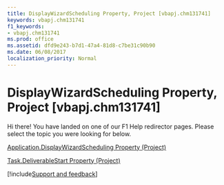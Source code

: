 ```yaml
---
title: DisplayWizardScheduling Property, Project [vbapj.chm131741]
keywords: vbapj.chm131741
f1_keywords:
- vbapj.chm131741
ms.prod: office
ms.assetid: dfd9e243-b7d1-47a4-81d8-c7be31c90b90
ms.date: 06/08/2017
localization_priority: Normal
---
```



# DisplayWizardScheduling Property, Project [vbapj.chm131741]

Hi there! You have landed on one of our F1 Help redirector pages. Please select the topic you were looking for below.

[Application.DisplayWizardScheduling Property (Project)](http://msdn.microsoft.com/library/abcd5660-1eef-d53b-548f-6ead0c57f836%28Office.15%29.aspx)

[Task.DeliverableStart Property (Project)](http://msdn.microsoft.com/library/8d5df8de-e564-78c5-c2f0-d7096dc35b32%28Office.15%29.aspx)

[!include[Support and feedback](~/includes/feedback-boilerplate.md)]